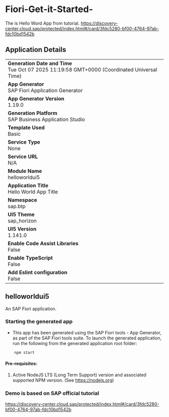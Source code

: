 # Fiori-Get-it-Started-
The is Hello Word App from tutorial. https://discovery-center.cloud.sap/protected/index.html#/card/3fdc5280-bf00-4764-97ab-fdc10bd1542b

## Application Details
|               |
| ------------- |
|**Generation Date and Time**<br>Tue Oct 07 2025 11:19:58 GMT+0000 (Coordinated Universal Time)|
|**App Generator**<br>SAP Fiori Application Generator|
|**App Generator Version**<br>1.19.0|
|**Generation Platform**<br>SAP Business Application Studio|
|**Template Used**<br>Basic|
|**Service Type**<br>None|
|**Service URL**<br>N/A|
|**Module Name**<br>helloworldui5|
|**Application Title**<br>Hello World App Title|
|**Namespace**<br>sap.btp|
|**UI5 Theme**<br>sap_horizon|
|**UI5 Version**<br>1.141.0|
|**Enable Code Assist Libraries**<br>False|
|**Enable TypeScript**<br>False|
|**Add Eslint configuration**<br>False|

## helloworldui5

An SAP Fiori application.

### Starting the generated app

-   This app has been generated using the SAP Fiori tools - App Generator, as part of the SAP Fiori tools suite.  To launch the generated application, run the following from the generated application root folder:

```
    npm start
```

#### Pre-requisites:

1. Active NodeJS LTS (Long Term Support) version and associated supported NPM version.  (See https://nodejs.org)

### Demo is based on SAP official tutorial 

https://discovery-center.cloud.sap/protected/index.html#/card/3fdc5280-bf00-4764-97ab-fdc10bd1542b
